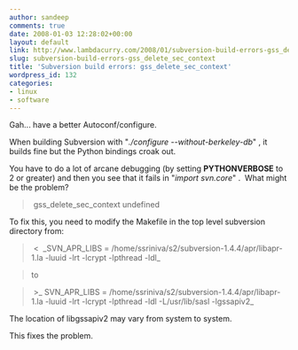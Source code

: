 ```yaml
---
author: sandeep
comments: true
date: 2008-01-03 12:28:02+00:00
layout: default
link: http://www.lambdacurry.com/2008/01/subversion-build-errors-gss_delete_sec_context/
slug: subversion-build-errors-gss_delete_sec_context
title: 'Subversion build errors: gss_delete_sec_context'
wordpress_id: 132
categories:
- linux
- software
---
```


Gah... have a better Autoconf/configure.

When building Subversion with "_./configure --without-berkeley-db_" , it builds fine but the Python bindings croak out.

You have to do a lot of arcane debugging (by setting **PYTHONVERBOSE** to 2 or greater) and then you see that it fails in "_import svn.core_" .  What might be the problem?


<blockquote> gss_delete_sec_context undefined</blockquote>


To fix this, you need to modify the Makefile in the top level subversion directory from:


<blockquote> <  _SVN_APR_LIBS =  /home/ssriniva/s2/subversion-1.4.4/apr/libapr-1.la -luuid -lrt -lcrypt  -lpthread -ldl_</blockquote>




<blockquote>to</blockquote>




<blockquote> >_ SVN_APR_LIBS =  /home/ssriniva/s2/subversion-1.4.4/apr/libapr-1.la -luuid -lrt -lcrypt  -lpthread -ldl -L/usr/lib/sasl -lgssapiv2_</blockquote>


The location of libgssapiv2 may vary from system to system.

This fixes the problem.
